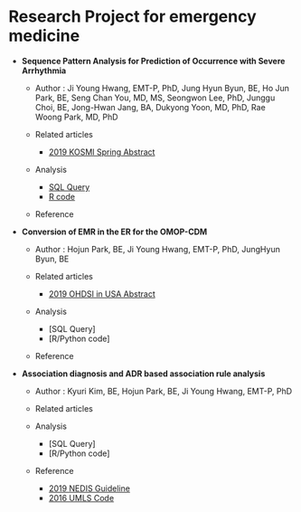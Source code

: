 # Research Project for emergency medicine
- **Sequence Pattern Analysis for Prediction of Occurrence with Severe Arrhythmia**

  * Author : Ji Young Hwang, EMT-P, PhD, Jung Hyun Byun, BE, Ho Jun Park, BE, Seng Chan You, MD, MS, Seongwon Lee, PhD, Junggu Choi, BE, Jong-Hwan Jang, BA, Dukyong Yoon, MD, PhD, Rae Woong Park, MD, PhD

  * Related articles

    * [2019 KOSMI Spring Abstract](https://github.com/ABMI/Emergency-medicine/blob/master/paper/2019%20Sequence%20Pattern%20Analysis%20for%20Prediction%20of%20Occurrence%20with%20Severe%20Arrhythmia_HWANGJIYOUNG.pdf)

  * Analysis 
    * [SQL Query](https://github.com/ABMI/Emergency-medicine/blob/master/Analysis/ECG_ViEWIII_MSSQL)
    * [R code](https://github.com/ABMI/Emergency-medicine/blob/master/Analysis/ECG_Sequences)
  
  * Reference

- **Conversion of EMR in the ER for the OMOP-CDM**

  * Author : Hojun Park, BE, Ji Young Hwang, EMT-P, PhD, JungHyun Byun, BE

  * Related articles
    * [2019 OHDSI in USA Abstract](https://github.com/ABMI/Emergency-medicine/blob/master/paper/2019%20OHDSI_Conversion%20of%20EMR%20in%20the%20ER%20for%20the%20OMOP-CDM%20in%20South%20Korea.pdf)

  * Analysis
    * [SQL Query]
    * [R/Python code]
    
  * Reference

- **Association diagnosis and ADR based association rule analysis**

  * Author : Kyuri Kim, BE, Hojun Park, BE, Ji Young Hwang, EMT-P, PhD

  * Related articles

  * Analysis
    * [SQL Query]
    * [R/Python code]
      
  * Reference
    * [2019 NEDIS Guideline](https://github.com/ABMI/Emergency-medicine/blob/master/Reference/%E2%98%85NEDIS%20Ver.3.2%20%EC%84%BC%ED%84%B0%EA%B8%89%20%EC%A7%80%EC%B9%A8%EC%84%9C(20190101%EB%B6%80%ED%84%B0%20%EC%A0%81%EC%9A%A9).pdf)
    * [2016 UMLS Code](https://github.com/ABMI/Emergency-medicine/blob/master/Reference/%EC%A3%BC%EC%A6%9D%EC%83%81%EC%BD%94%EB%93%9C%EB%AA%A9%EB%A1%9D_UMLS%20code_20161219.csv)

